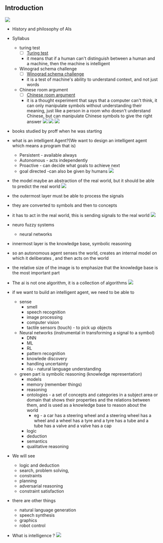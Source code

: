 ## Introduction

![](2023-10-01-10-33-51.png)
- History and philosophy of AIs
- Syllabus
    - turing test
        - [ ] [Turing test](https://en.wikipedia.org/wiki/Turing_test)
        - it means that if a human can't distinguish between a human and a machine, then the machine is intelligent
    - Winograd schema challenge
        - [ ] [Winograd schema challenge](https://en.wikipedia.org/wiki/Winograd_Schema_Challenge)
        - it is a test of machine's ability to understand context, and not just words
    - Chinese room argument
        - [ ] [Chinese room argument](https://en.wikipedia.org/wiki/Chinese_room)
        - it is a thought experiment that says that a computer can't think, it can only manipulate symbols without understanding their meaning, just like a person in a room who doesn't understand Chinese, but can manipulate Chinese symbols to give the right answer
![](2023-10-01-10-38-47.png)
![](2023-10-01-10-39-22.png)
![](2023-10-01-10-40-12.png)
- books studied by proff when he was starting

- what is an intelligent Agent?(We want to design an intelligent agent which means a program that is)
    - Persistent - available always
    - Autonomous - acts independently
    -  Proactive - can decide what goals to achieve next    
    - goal directed -can also be given by humans
![](2023-10-01-10-43-08.png)
- the model maybe an abstraction of the real world, but it should be able to predict the real world
![](2023-10-01-10-44-52.png)
- the outermost layer must be able to process the signals
- they are converted to symbols and then to concepts
- it has to act in the real world, this is sending signals to the real world
![](2023-10-01-10-46-28.png)
- neuro fuzzy systems
    - neural networks
- innermost layer is the knowledge base, symbolic reasoning
- so an autonomous agent senses the world, creates an internal model on which it deliberates , and then acts on the world
- the relative size of the image is to emphasize that the knowledge base is the most important part

- The ai is not one algorithm, it is a collection of algorithms
![](2023-10-01-10-57-28.png)
- if we want to build an intelligent agent, we need to be able to
    - sense
        - smell
        - speech recognition
        - image processing
        - computer vision
        - tactile sensors (touch) - to pick up objects
    - Neural networks (instrumental in transforming a signal to a symbol)
        - DNN
        - ML
        - RL
        - pattern recognition
        - knowlede discovery
        - handling uncertainty
        - nlu - natural language understanding
    - green part  is symbolic reasoning (knowledge representation)
        - models
        - memory (remember things)
        - reasoning
        - ontologies - a set of concepts and categories in a subject area or domain that shows their properties and the relations between them, and is used as a knowledge base to reason about the world
            - eg - a car has a steering wheel and a steering wheel has a wheel and a wheel has a tyre and a tyre has a tube and a tube has a valve and a valve has a cap 
        - logic
        - deduction
        - semantics
        - qualitative reasoning

- We will see   
    - logic and deduction
    - search, problem solving,
    - constraints 
    - planning
    - adversarial reasoning
    - constraint satisfaction
- there are other things
    - natural language generation
    - speech synthesis
    - graphics
    - robot control

- What is intelligence ?
![](2023-10-01-11-02-22.png)